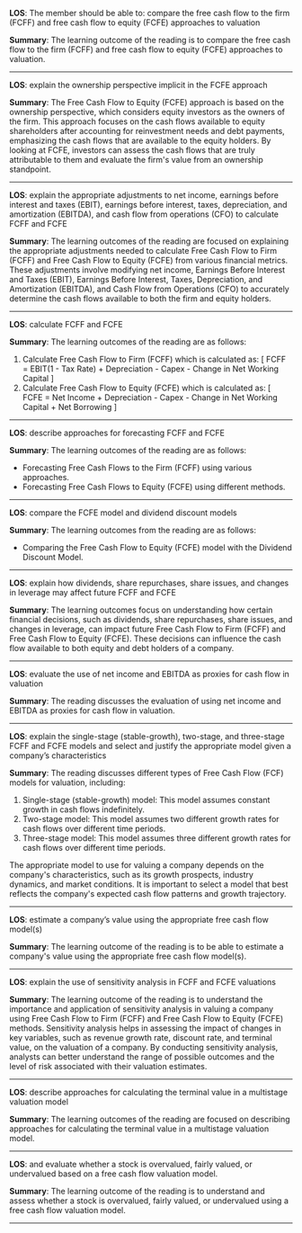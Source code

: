  **LOS**: The member should be able to: compare the free cash flow to the firm (FCFF) and free cash flow to equity (FCFE) approaches to valuation 
 
 **Summary**: The learning outcome of the reading is to compare the free cash flow to the firm (FCFF) and free cash flow to equity (FCFE) approaches to valuation.  

 _________ 
 **LOS**:  explain the ownership perspective implicit in the FCFE approach 
 
 **Summary**: The Free Cash Flow to Equity (FCFE) approach is based on the ownership perspective, which considers equity investors as the owners of the firm. This approach focuses on the cash flows available to equity shareholders after accounting for reinvestment needs and debt payments, emphasizing the cash flows that are available to the equity holders. By looking at FCFE, investors can assess the cash flows that are truly attributable to them and evaluate the firm's value from an ownership standpoint.  

 _________ 
 **LOS**:  explain the appropriate adjustments to net income, earnings before interest and taxes (EBIT), earnings before interest, taxes, depreciation, and amortization (EBITDA), and cash flow from operations (CFO) to calculate FCFF and FCFE 
 
 **Summary**: The learning outcomes of the reading are focused on explaining the appropriate adjustments needed to calculate Free Cash Flow to Firm (FCFF) and Free Cash Flow to Equity (FCFE) from various financial metrics. These adjustments involve modifying net income, Earnings Before Interest and Taxes (EBIT), Earnings Before Interest, Taxes, Depreciation, and Amortization (EBITDA), and Cash Flow from Operations (CFO) to accurately determine the cash flows available to both the firm and equity holders.  

 _________ 
 **LOS**:  calculate FCFF and FCFE 
 
 **Summary**: The learning outcomes of the reading are as follows:
1. Calculate Free Cash Flow to Firm (FCFF) which is calculated as:
   \[
   FCFF = EBIT(1 - Tax Rate) + Depreciation - Capex - Change in Net Working Capital
   \]
2. Calculate Free Cash Flow to Equity (FCFE) which is calculated as:
   \[
   FCFE = Net Income + Depreciation - Capex - Change in Net Working Capital + Net Borrowing
   \]  

 _________ 
 **LOS**:  describe approaches for forecasting FCFF and FCFE 
 
 **Summary**: The learning outcomes of the reading are as follows:
- Forecasting Free Cash Flows to the Firm (FCFF) using various approaches.
- Forecasting Free Cash Flows to Equity (FCFE) using different methods.  

 _________ 
 **LOS**:  compare the FCFE model and dividend discount models 
 
 **Summary**: The learning outcomes from the reading are as follows:

- Comparing the Free Cash Flow to Equity (FCFE) model with the Dividend Discount Model.  

 _________ 
 **LOS**:  explain how dividends, share repurchases, share issues, and changes in leverage may affect future FCFF and FCFE 
 
 **Summary**: The learning outcomes focus on understanding how certain financial decisions, such as dividends, share repurchases, share issues, and changes in leverage, can impact future Free Cash Flow to Firm (FCFF) and Free Cash Flow to Equity (FCFE). These decisions can influence the cash flow available to both equity and debt holders of a company.  

 _________ 
 **LOS**:  evaluate the use of net income and EBITDA as proxies for cash flow in valuation 
 
 **Summary**: The reading discusses the evaluation of using net income and EBITDA as proxies for cash flow in valuation.  

 _________ 
 **LOS**:  explain the single-stage (stable-growth), two-stage, and three-stage FCFF and FCFE models and select and justify the appropriate model given a company’s characteristics 
 
 **Summary**: The reading discusses different types of Free Cash Flow (FCF) models for valuation, including:

1. Single-stage (stable-growth) model: This model assumes constant growth in cash flows indefinitely.
2. Two-stage model: This model assumes two different growth rates for cash flows over different time periods.
3. Three-stage model: This model assumes three different growth rates for cash flows over different time periods.

The appropriate model to use for valuing a company depends on the company's characteristics, such as its growth prospects, industry dynamics, and market conditions. It is important to select a model that best reflects the company's expected cash flow patterns and growth trajectory.  

 _________ 
 **LOS**:  estimate a company’s value using the appropriate free cash flow model(s) 
 
 **Summary**: The learning outcome of the reading is to be able to estimate a company's value using the appropriate free cash flow model(s).  

 _________ 
 **LOS**:  explain the use of sensitivity analysis in FCFF and FCFE valuations 
 
 **Summary**: The learning outcome of the reading is to understand the importance and application of sensitivity analysis in valuing a company using Free Cash Flow to Firm (FCFF) and Free Cash Flow to Equity (FCFE) methods. Sensitivity analysis helps in assessing the impact of changes in key variables, such as revenue growth rate, discount rate, and terminal value, on the valuation of a company. By conducting sensitivity analysis, analysts can better understand the range of possible outcomes and the level of risk associated with their valuation estimates.  

 _________ 
 **LOS**:  describe approaches for calculating the terminal value in a multistage valuation model 
 
 **Summary**: The learning outcomes of the reading are focused on describing approaches for calculating the terminal value in a multistage valuation model.  

 _________ 
 **LOS**:  and evaluate whether a stock is overvalued, fairly valued, or undervalued based on a free cash flow valuation model. 
 
 **Summary**: The learning outcome of the reading is to understand and assess whether a stock is overvalued, fairly valued, or undervalued using a free cash flow valuation model.  

 _________ 
